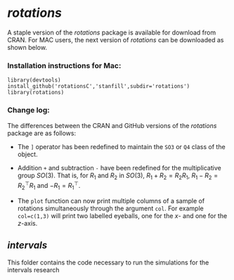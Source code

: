 *rotations*
========================================================
A staple version of the *rotations* package is available for download from CRAN.  For MAC users, the next version of *rotations* can be downloaded as shown below.

### Installation instructions for Mac: 
```
library(devtools)
install_github('rotationsC','stanfill',subdir='rotations')
library(rotations)
```

### Change log:
The differences between the CRAN and GitHub versions of the *rotations* package are as follows:

* The `]` operator has been redefined to maintain the `SO3` or `Q4` class of the object.

* Addition `+` and subtraction `-` have been redefined for the multiplicative group $SO(3)$.  That is, for $R_1$ and $R_2$ in $SO(3)$, $R_1+R_2=R_2R_1$, $R_1-R_2=R_2^\top R_1$ and $-R_1=R_1^\top$.

* The `plot` function can now print multiple columns of a sample of rotations simultaneously through the argument `col`.  For example `col=c(1,3)` will print two labelled eyeballs, one for the $x$- and one for the $z$-axis.

*intervals*
--------------------------------------------------------
This folder contains the code necessary to run the simulations for the intervals research


